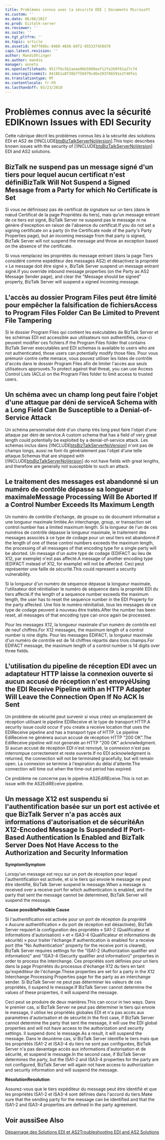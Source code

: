 ```yaml
---
title: Problèmes connus avec la sécurité EDI | Documents Microsoft
ms.custom: ''
ms.date: 06/08/2017
ms.prod: biztalk-server
ms.reviewer: ''
ms.suite: ''
ms.tgt_pltfrm: ''
ms.topic: article
ms.assetid: 9d7f68bc-8460-4656-b9f2-955337458d78
caps.latest.revision: ''
author: MandiOhlinger
ms.author: mandia
manager: anneta
ms.openlocfilehash: 9517f6c5b1aeae06b5989eef12fe269f81a27c74
ms.sourcegitcommit: 8418b1a8f38b7f56979cd6e203f0b591e2f40fe1
ms.translationtype: MT
ms.contentlocale: fr-FR
ms.lasthandoff: 03/23/2018
---
```

# <a name="known-issues-with-edi-security"></a><span data-ttu-id="095f6-102">Problèmes connus avec la sécurité EDI</span><span class="sxs-lookup"><span data-stu-id="095f6-102">Known Issues with EDI Security</span></span>
<span data-ttu-id="095f6-103">Cette rubrique décrit les problèmes connus liés à la sécurité des solutions EDI et AS2 de [!INCLUDE[btsBizTalkServerNoVersion](../includes/btsbiztalkservernoversion-md.md)].</span><span class="sxs-lookup"><span data-stu-id="095f6-103">This topic describes known issues with the security of [!INCLUDE[btsBizTalkServerNoVersion](../includes/btsbiztalkservernoversion-md.md)] EDI and AS2 solutions.</span></span>  
  
## <a name="biztalk-will-not-suspend-a-signed-message-from-a-party-for-which-no-certificate-is-set"></a><span data-ttu-id="095f6-104">BizTalk ne suspend pas un message signé d'un tiers pour lequel aucun certificat n'est défini</span><span class="sxs-lookup"><span data-stu-id="095f6-104">BizTalk Will Not Suspend a Signed Message from a Party for which No Certificate is Set</span></span>  
 <span data-ttu-id="095f6-105">Si vous ne définissez pas de certificat de signature sur un tiers (dans le nœud Certificat de la page Propriétés du tiers), mais qu'un message entrant de ce tiers est signé, BizTalk Server ne suspend pas le message ni ne génère d'exception en raison de l'absence du certificat.</span><span class="sxs-lookup"><span data-stu-id="095f6-105">If you do not set a signing certificate on a party (in the Certificate node of the party's Party Properties page), but an incoming message from that party is signed, BizTalk Server will not suspend the message and throw an exception based on the absence of the certificate.</span></span>  
  
 <span data-ttu-id="095f6-106">Si vous remplacez les propriétés du message entrant (dans la page Tiers considéré comme expéditeur des messages AS2) et désactivez la propriété « Le message doit être signé », BizTalk Server suspend un message entrant signé.</span><span class="sxs-lookup"><span data-stu-id="095f6-106">If you override inbound message properties (on the Party as AS2 Message Sender page), and clear the "Message should be signed" property, BizTalk Server will suspend a signed incoming message.</span></span>  
  
## <a name="access-to-program-files-folder-can-be-limited-to-prevent-file-tampering"></a><span data-ttu-id="095f6-107">L'accès au dossier Program Files peut être limité pour empêcher la falsification de fichiers</span><span class="sxs-lookup"><span data-stu-id="095f6-107">Access to Program Files Folder Can Be Limited to Prevent File Tampering</span></span>  
 <span data-ttu-id="095f6-108">Si le dossier Program Files qui contient les exécutables de BizTalk Server et les schémas EDI est accessible aux utilisateurs non authentifiés, ceux-ci peuvent modifier ces fichiers.</span><span class="sxs-lookup"><span data-stu-id="095f6-108">If the Program Files folder that contains BizTalk Server executables and EDI schemas is available to users who are not authenticated, those users can potentially modify those files.</span></span> <span data-ttu-id="095f6-109">Pour vous prémunir contre cette menace, vous pouvez utiliser les listes de contrôle d'accès dans le dossier Program Files afin de limiter l'accès aux seuls utilisateurs approuvés.</span><span class="sxs-lookup"><span data-stu-id="095f6-109">To protect against that threat, you can use Access Control Lists (ACLs) on the Program Files folder to limit access to trusted users.</span></span>  
  
## <a name="a-schema-with-a-long-field-can-be-susceptible-to-a-denial-of-service-attack"></a><span data-ttu-id="095f6-110">Un schéma avec un champ long peut faire l'objet d'une attaque par déni de service</span><span class="sxs-lookup"><span data-stu-id="095f6-110">A Schema with a Long Field Can Be Susceptible to a Denial-of-Service Attack</span></span>  
 <span data-ttu-id="095f6-111">Un schéma personnalisé doté d'un champ très long peut faire l'objet d'une attaque par déni de service.</span><span class="sxs-lookup"><span data-stu-id="095f6-111">A custom schema that has a field of very great length could potentially be exploited by a denial-of-service attack.</span></span> <span data-ttu-id="095f6-112">Les schémas inclus dans [!INCLUDE[btsBizTalkServerNoVersion](../includes/btsbiztalkservernoversion-md.md)] n'ont pas de champs longs, aussi ne font-ils généralement pas l'objet d'une telle attaque.</span><span class="sxs-lookup"><span data-stu-id="095f6-112">Schemas that are shipped with [!INCLUDE[btsBizTalkServerNoVersion](../includes/btsbiztalkservernoversion-md.md)] do not have fields with great lengths, and therefore are generally not susceptible to such an attack.</span></span>  
  
## <a name="message-processing-will-be-aborted-if-a-control-number-exceeds-its-maximum-length"></a><span data-ttu-id="095f6-113">Le traitement des messages est abandonné si un numéro de contrôle dépasse sa longueur maximale</span><span class="sxs-lookup"><span data-stu-id="095f6-113">Message Processing Will Be Aborted If a Control Number Exceeds Its Maximum Length</span></span>  
 <span data-ttu-id="095f6-114">Un numéro de contrôle d'échange, de groupe ou de document informatisé a une longueur maximale limitée.</span><span class="sxs-lookup"><span data-stu-id="095f6-114">An interchange, group, or transaction set control number has a limited maximum length.</span></span> <span data-ttu-id="095f6-115">Si la longueur de l'un de ces numéros de contrôle dépasse la longueur maximale, le traitement des messages associés à ce type de codage pour un seul tiers est abandonné.</span><span class="sxs-lookup"><span data-stu-id="095f6-115">If the length of one of these control numbers exceeds the maximum length, the processing of all messages of that encoding type for a single party will be aborted.</span></span> <span data-ttu-id="095f6-116">Un message d'un autre type de codage (EDIFACT au lieu de X12, par exemple) n'est pas affecté.</span><span class="sxs-lookup"><span data-stu-id="095f6-116">A message of another encoding type (EDIFACT instead of X12, for example) will not be affected.</span></span> <span data-ttu-id="095f6-117">Ceci peut représenter une faille de sécurité.</span><span class="sxs-lookup"><span data-stu-id="095f6-117">This could represent a security vulnerability.</span></span>  
  
 <span data-ttu-id="095f6-118">Si la longueur d'un numéro de séquence dépasse la longueur maximale, l'utilisateur doit réinitialiser le numéro de séquence dans la propriété EDI du tiers affecté.</span><span class="sxs-lookup"><span data-stu-id="095f6-118">If the length of a sequence number exceeds the maximum length, the user has to reset the sequence number in the EDI Property for the party affected.</span></span> <span data-ttu-id="095f6-119">Une fois le numéro réinitialisé, tous les messages de ce type de codage peuvent à nouveau être traités.</span><span class="sxs-lookup"><span data-stu-id="095f6-119">After the number has been reset, all messages of that encoding type can once again be processed.</span></span>  
  
 <span data-ttu-id="095f6-120">Pour les messages X12, la longueur maximale d'un numéro de contrôle est de neuf chiffres.</span><span class="sxs-lookup"><span data-stu-id="095f6-120">For X12 messages, the maximum length of a control number is nine digits.</span></span> <span data-ttu-id="095f6-121">Pour les messages EDIFACT, la longueur maximale d'un numéro de contrôle est de 14 chiffres répartis dans trois champs.</span><span class="sxs-lookup"><span data-stu-id="095f6-121">For EDIFACT message, the maximum length of a control number is 14 digits over three fields.</span></span>  
  
## <a name="using-the-edi-receive-pipeline-with-an-http-adapter-will-leave-the-connection-open-if-no-ack-is-sent"></a><span data-ttu-id="095f6-122">L'utilisation du pipeline de réception EDI avec un adaptateur HTTP laisse la connexion ouverte si aucun accusé de réception n'est envoyé</span><span class="sxs-lookup"><span data-stu-id="095f6-122">Using the EDI Receive Pipeline with an HTTP Adapter Will Leave the Connection Open If No ACK Is Sent</span></span>  
 <span data-ttu-id="095f6-123">Un problème de sécurité peut survenir si vous créez un emplacement de réception utilisant le pipeline EDIReceive et le type de transport HTTP.</span><span class="sxs-lookup"><span data-stu-id="095f6-123">A security issue could occur if you create a receive location that uses the EDIReceive pipeline and has a transport type of HTTP.</span></span> <span data-ttu-id="095f6-124">Le pipeline EdiReceive ne génèrera aucun accusé de réception HTTP "200 OK".</span><span class="sxs-lookup"><span data-stu-id="095f6-124">The EdiReceive pipeline will not generate an HTTP "200 OK" acknowledgment.</span></span> <span data-ttu-id="095f6-125">Si aucun accusé de réception EDI n'est renvoyé, la connexion n'est pas interrompue correctement et reste ouverte.</span><span class="sxs-lookup"><span data-stu-id="095f6-125">If no EDI acknowledgment is returned, the connection will not be terminated gracefully, but will remain open.</span></span> <span data-ttu-id="095f6-126">La connexion se termine à l'expiration du délai d'attente.</span><span class="sxs-lookup"><span data-stu-id="095f6-126">The connection will time out when the time-out period has expired.</span></span>  
  
 <span data-ttu-id="095f6-127">Ce problème ne concerne pas le pipeline AS2EdiREceive.</span><span class="sxs-lookup"><span data-stu-id="095f6-127">This is not an issue with the AS2EdiREceive pipeline.</span></span>  
  
## <a name="an-x12-encoded-message-is-suspended-if-port-based-authentication-is-enabled-and-biztalk-server-does-not-have-access-to-the-authorization-and-security-information"></a><span data-ttu-id="095f6-128">Un message X12 est suspendu si l'authentification basée sur un port est activée et que BizTalk Server n'a pas accès aux informations d'autorisation et de sécurité</span><span class="sxs-lookup"><span data-stu-id="095f6-128">An X12-Encoded Message Is Suspended If Port-Based Authentication Is Enabled and BizTalk Server Does Not Have Access to the Authorization and Security Information</span></span>  
 <span data-ttu-id="095f6-129">**Symptom**</span><span class="sxs-lookup"><span data-stu-id="095f6-129">**Symptom**</span></span>  
  
 <span data-ttu-id="095f6-130">Lorsqu'un message est reçu sur un port de réception pour lequel l'authentification est activée, et si le tiers qui envoie le message ne peut être identifié, BizTalk Server suspend le message.</span><span class="sxs-lookup"><span data-stu-id="095f6-130">When a message is received over a receive port for which authentication is enabled, and the party that sent the message cannot be determined, BizTalk Server will suspend the message.</span></span>  
  
 <span data-ttu-id="095f6-131">**Cause possible**</span><span class="sxs-lookup"><span data-stu-id="095f6-131">**Possible Cause**</span></span>  
  
 <span data-ttu-id="095f6-132">Si l'authentification est activée pour un port de réception (la propriété « Aucune authentification » du port de réception est désactivée), BizTalk Server requiert la configuration des propriétés « SA1-2 (Qualificateur et informations d'autorisation) » et « ISA3-4 (Qualificateur et informations de sécurité) » pour traiter l'échange.</span><span class="sxs-lookup"><span data-stu-id="095f6-132">If authentication is enabled for a receive port (the "No Authentication" property for the receive port is cleared), BizTalk Server requires settings for the "ISA1-2 (Authorization qualifier and information)" and "ISA3-4 (Security qualifier and information)" properties in order to process the interchange.</span></span> <span data-ttu-id="095f6-133">Ces propriétés sont définies pour un tiers dans la page Propriétés du processus d'échange X12 du tiers en tant qu'expéditeur de l'échange.</span><span class="sxs-lookup"><span data-stu-id="095f6-133">These properties are set for a party in the X12 Interchange Processing Properties page for the party as an interchange sender.</span></span> <span data-ttu-id="095f6-134">Si BizTalk Server ne peut pas déterminer les valeurs de ces propriétés, il suspend le message.</span><span class="sxs-lookup"><span data-stu-id="095f6-134">If BizTalk Server cannot determine the values of these properties, it will suspend the message.</span></span>  
  
 <span data-ttu-id="095f6-135">Ceci peut se produire de deux manières.</span><span class="sxs-lookup"><span data-stu-id="095f6-135">This can occur in two ways.</span></span> <span data-ttu-id="095f6-136">Dans le premier cas, si BizTalk Server ne peut pas déterminer le tiers qui envoie le message, il utilise les propriétés globales EDI et n'a pas accès aux paramètres d'autorisation et de sécurité.</span><span class="sxs-lookup"><span data-stu-id="095f6-136">In the first case, if BizTalk Server cannot determine the party that sent the message, it will use the EDI global properties and will not have access to the authorization and security settings.</span></span> <span data-ttu-id="095f6-137">Il suspend donc le message.</span><span class="sxs-lookup"><span data-stu-id="095f6-137">As a result, it will suspend the message.</span></span> <span data-ttu-id="095f6-138">Dans le deuxième cas, si BizTalk Server identifie le tiers mais que les propriétés ISA1-2 et ISA3-4 du tiers ne sont pas configurées, BizTalk Server n'a pas davantage accès aux informations d'autorisation et de sécurité, et suspend le message.</span><span class="sxs-lookup"><span data-stu-id="095f6-138">In the second case, if BizTalk Server determines the party, but the ISA1-2 and ISA3-4 properties for the party are not configured, BizTalk Server will again not have access to authorization and security information and will suspend the message.</span></span>  
  
 <span data-ttu-id="095f6-139">**Résolution**</span><span class="sxs-lookup"><span data-stu-id="095f6-139">**Resolution**</span></span>  
  
 <span data-ttu-id="095f6-140">Assurez-vous que le tiers expéditeur du message peut être identifié et que les propriétés ISA1-2 et ISA3-4 sont définies dans l'accord du tiers.</span><span class="sxs-lookup"><span data-stu-id="095f6-140">Make sure that the sending party for the message can be identified and that the ISA1-2 and ISA3-4 properties are defined in the party agreement.</span></span>  
  
## <a name="see-also"></a><span data-ttu-id="095f6-141">Voir aussi</span><span class="sxs-lookup"><span data-stu-id="095f6-141">See Also</span></span>  
 [<span data-ttu-id="095f6-142">Dépannage des Solutions EDI et AS2</span><span class="sxs-lookup"><span data-stu-id="095f6-142">Troubleshooting EDI and AS2 Solutions</span></span>](../core/troubleshooting-edi-and-as2-solutions.md)